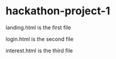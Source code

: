 # hackathon-project-1


landing.html is the first file

login.html is the second file

interest.html is the third file
